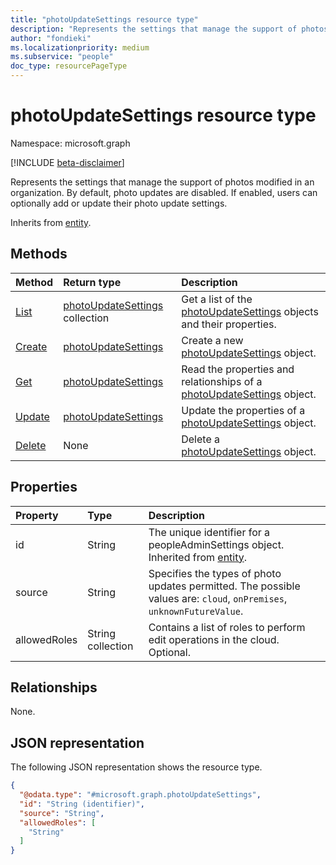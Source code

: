 ```yaml
---
title: "photoUpdateSettings resource type"
description: "Represents the settings that manage the support of photos modified in an organization."
author: "fondieki"
ms.localizationpriority: medium
ms.subservice: "people"
doc_type: resourcePageType
---
```


# photoUpdateSettings resource type

Namespace: microsoft.graph

[!INCLUDE [beta-disclaimer](../../includes/beta-disclaimer.md)]

Represents the settings that manage the support of photos modified in an organization. By default, photo updates are disabled. If enabled, users can optionally add or update their photo update settings.

Inherits from [entity](../resources/entity.md).

## Methods

|Method|Return type|Description|
|:---|:---|:---|
|[List](../api/peopleadminsettings-list-photoupdatesettings.md)|[photoUpdateSettings](../resources/photoupdatesettings.md) collection|Get a list of the [photoUpdateSettings](../resources/photoupdatesettings.md) objects and their properties.|
|[Create](../api/peopleadminsettings-post-photoupdatesettings.md)|[photoUpdateSettings](../resources/photoupdatesettings.md)|Create a new [photoUpdateSettings](../resources/photoupdatesettings.md) object.|
|[Get](../api/photoupdatesettings-get.md)|[photoUpdateSettings](../resources/photoupdatesettings.md)|Read the properties and relationships of a [photoUpdateSettings](../resources/photoupdatesettings.md) object.|
|[Update](../api/photoupdatesettings-update.md)|[photoUpdateSettings](../resources/photoupdatesettings.md)|Update the properties of a [photoUpdateSettings](../resources/photoupdatesettings.md) object.|
|[Delete](../api/peopleadminsettings-delete-photoupdatesettings.md)|None|Delete a [photoUpdateSettings](../resources/photoupdatesettings.md) object.|

## Properties

|Property|Type|Description|
|:---|:---|:---|
|id|String| The unique identifier for a peopleAdminSettings object. Inherited from [entity](../resources/entity.md).|
|source|String| Specifies the types of photo updates permitted. The possible values are: `cloud`, `onPremises`, `unknownFutureValue`.|
|allowedRoles|String collection|Contains a list of roles to perform edit operations in the cloud. Optional.|

## Relationships

None.

## JSON representation

The following JSON representation shows the resource type.
<!-- {
  "blockType": "resource",
  "keyProperty": "id",
  "@odata.type": "microsoft.graph.photoUpdateSettings",
  "baseType": "microsoft.graph.entity",
  "openType": false
}
-->
``` json
{
  "@odata.type": "#microsoft.graph.photoUpdateSettings",
  "id": "String (identifier)",
  "source": "String",
  "allowedRoles": [
    "String"
  ]
}
```
